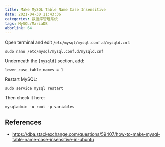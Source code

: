 ```yaml
---
title: Make MySQL Table Name Case Insensitive
date: 2021-04-30 11:43:36
categories: 数据库管理系统
tags: MySQL/MariaDB
abbrlink: 64
---
```

Open terminal and edit `/etc/mysql/mysql.conf.d/mysqld.cnf`:

```
sudo nano /etc/mysql/mysql.conf.d/mysqld.cnf
```

Underneath the `[mysqld]` section, add:

```
lower_case_table_names = 1
```

Restart MySQL:

```
sudo service mysql restart
```

Then check it here:

```
mysqladmin -u root -p variables
```

## References

- https://dba.stackexchange.com/questions/59407/how-to-make-mysql-table-name-case-insensitive-in-ubuntu
